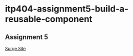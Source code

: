 # itp404-assignment5-build-a-reusable-component
## Assignment 5
[Surge Site](https://sincere-boys.surge.sh)